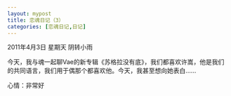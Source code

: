 ```yaml
---
layout: mypost
title: 恋魂日记（3）
categories: [恋魂日记,日记]
---
```

2011年4月3日 星期天 阴转小雨   
  
今天，我与魂一起聊Vae的新专辑《苏格拉没有底》，我们都喜欢许嵩，他是我们的共同语言，我们用于偶那个都喜欢他。今天，我甚至想向她表白……  
  
心情：非常好